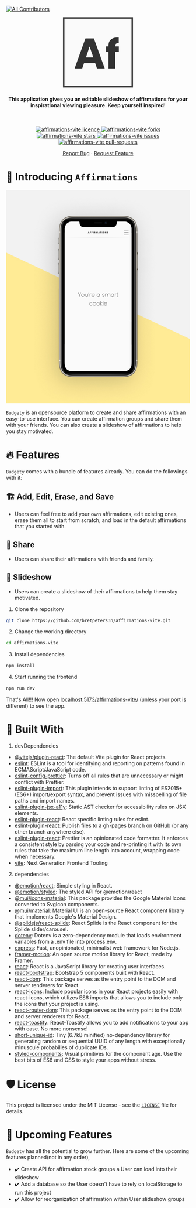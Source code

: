 <!-- # affirmations-vite -->

<!-- This project is a rebuild of my original Affirmations project here in Github. -->

<!-- This build includes Vite unlike the previous one. -->

<!-- ALL-CONTRIBUTORS-BADGE:START - Do not remove or modify this section -->

[![All Contributors](https://img.shields.io/badge/all_contributors-1-orange.svg?style=flat-square)](#contributors-)

<!-- ALL-CONTRIBUTORS-BADGE:END -->
<p align="center">
    <img src="./src/assets/Af-logo_reverse.png" alt="logo" width="192"/>
<p/>

<h4 align="center">This application gives you an editable slideshow of affirmations for your inspirational viewing pleasure. Keep yourself inspired!</h4>
<br>
<p align="center">
<a href="https://github.com/bretpeters3n/affirmations-vite/blob/master/LICENSE" target="blank">
<img src="https://img.shields.io/github/license/bretpeters3n/affirmations-vite?style=flat-square" alt="affirmations-vite licence" />
</a>
<a href="https://github.com/bretpeters3n/affirmations-vite/fork" target="blank">
<img src="https://img.shields.io/github/forks/bretpeters3n/affirmations-vite?style=flat-square" alt="affirmations-vite forks"/>
</a>
<a href="https://github.com/bretpeters3n/affirmations-vite/stargazers" target="blank">
<img src="https://img.shields.io/github/stars/bretpeters3n/affirmations-vite?style=flat-square" alt="affirmations-vite stars"/>
</a>
<a href="https://github.com/bretpeters3n/affirmations-vite/issues" target="blank">
<img src="https://img.shields.io/github/issues/bretpeters3n/affirmations-vite?style=flat-square" alt="affirmations-vite issues"/>
</a>
<a href="https://github.com/bretpeters3n/affirmations-vite/pulls" target="blank">
<img src="https://img.shields.io/github/issues-pr/bretpeters3n/affirmations-vite?style=flat-square" alt="affirmations-vite pull-requests"/>
</a>
</p>

<p align="center">
    <a href="https://github.com/bretpeters3n/affirmations-vite/issues/new/choose">Report Bug</a>
    ·
    <a href="https://github.com/bretpeters3n/affirmations-vite/issues/new/choose">Request Feature</a>
</p>

# 👋 Introducing `Affirmations`

<p align="center">
    <a href="https://Budgety.vercel.app" target="blank"/>
        <img src="./src/assets/affirmations-readMe-titleImage.jpg" alt="logo" height="582"/>
    </a>
</p>

`Budgety` is an opensource platform to create and share affirmations with an easy-to-use interface. You can create affirmation groups and share them with your friends. You can also create a slideshow of affirmations to help you stay motivated.

# 🔥 Features

`Budgety` comes with a bundle of features already. You can do the followings with it:

## 🏗️ Add, Edit, Erase, and Save

- Users can feel free to add your own affirmations, edit existing ones, erase them all to start from scratch, and load in the default affirmations that you started with.

## 🤝 Share

- Users can share their affirmations with friends and family.

## 📱 Slideshow

- Users can create a slideshow of their affirmations to help them stay motivated.

1. Clone the repository

```sh
git clone https://github.com/bretpeters3n/affirmations-vite.git
```

2. Change the working directory

```bash
cd affirmations-vite
```

3. Install dependencies

```bash
npm install
```

4. Start running the frontend

```bash
npm run dev
```

That's All!!! Now open [localhost:5173/affirmations-vite/](http://localhost:5173/affirmations-vite/) (unless your port is different) to see the app.

# 🍔 Built With

<!-- React, Vite, MUI, Framer Motion, UUID, Toastify, Bootstrap, and GitHub Pages-->

1. devDependencies

- [@vitejs/plugin-react](https://www.npmjs.com/package/@vitejs/plugin-react): The default Vite plugin for React projects.
- [eslint](https://www.npmjs.com/package/eslint): ESLint is a tool for identifying and reporting on patterns found in ECMAScript/JavaScript code.
- [eslint-config-prettier](https://www.npmjs.com/package/eslint-config-prettier): Turns off all rules that are unnecessary or might conflict with Prettier.
- [eslint-plugin-import](https://www.npmjs.com/package/eslint-plugin-import): This plugin intends to support linting of ES2015+ (ES6+) import/export syntax, and prevent issues with misspelling of file paths and import names.
- [eslint-plugin-jsx-a11y](https://www.npmjs.com/package/eslint-plugin-jsx-a11y): Static AST checker for accessibility rules on JSX elements.
- [eslint-plugin-react](https://www.npmjs.com/package/eslint-plugin-react): React specific linting rules for eslint.
- [eslint-plugin-react](https://www.npmjs.com/package/gh-pages): Publish files to a gh-pages branch on GitHub (or any other branch anywhere else).
- [eslint-plugin-react](https://www.npmjs.com/package/prettier): Prettier is an opinionated code formatter. It enforces a consistent style by parsing your code and re-printing it with its own rules that take the maximum line length into account, wrapping code when necessary.
- [vite](https://www.npmjs.com/package/vite): Next Generation Frontend Tooling

2. dependencies

- [@emotion/react](https://www.npmjs.com/package/@emotion/react): Simple styling in React.
- [@emotion/styled](https://www.npmjs.com/package/@emotion/styled): The styled API for @emotion/react
- [@mui/icons-material](https://www.npmjs.com/package/@mui/icons-material): This package provides the Google Material Icons converted to SvgIcon components.
- [@mui/material](https://www.npmjs.com/package/@mui/material): Material UI is an open-source React component library that implements Google's Material Design.
- [@splidejs/react-splide](https://www.npmjs.com/package/@splidejs/react-splide): React Splide is the React component for the Splide slider/carousel.
- [dotenv](https://www.npmjs.com/package/dotenv): Dotenv is a zero-dependency module that loads environment variables from a .env file into process.env.
- [express](https://www.npmjs.com/package/express): Fast, unopinionated, minimalist web framework for Node.js.
- [framer-motion](https://www.npmjs.com/package/framer-motion): An open source motion library for React, made by Framer.
- [react](https://www.npmjs.com/package/react): React is a JavaScript library for creating user interfaces.
- [react-bootstrap](https://www.npmjs.com/package/react-bootstrap): Bootstrap 5 components built with React.
- [react-dom](https://www.npmjs.com/package/react-dom): This package serves as the entry point to the DOM and server renderers for React.
- [react-icons](https://www.npmjs.com/package/react-icons): Include popular icons in your React projects easily with react-icons, which utilizes ES6 imports that allows you to include only the icons that your project is using.
- [react-router-dom](https://www.npmjs.com/package/react-router-dom): This package serves as the entry point to the DOM and server renderers for React.
- [react-toastify](https://www.npmjs.com/package/react-toastify): React-Toastify allows you to add notifications to your app with ease. No more nonsense!
- [short-unique-id](https://www.npmjs.com/package/short-unique-id): Tiny (6.7kB minified) no-dependency library for generating random or sequential UUID of any length with exceptionally minuscule probabilies of duplicate IDs.
- [styled-components](https://www.npmjs.com/package/styled-components): Visual primitives for the component age. Use the best bits of ES6 and CSS to style your apps without stress.

# 🛡️ License

This project is licensed under the MIT License - see the [`LICENSE`](LICENSE) file for details.

# 🦄 Upcoming Features

`Budgety` has all the potential to grow further. Here are some of the upcoming features planned(not in any order),

- ✔️ Create API for affirmation stock groups a User can load into their slideshow
- ✔️ Add a database so the User doesn't have to rely on localStorage to run this project
- ✔️ Allow for reorganization of affirmation within User slideshow groups
